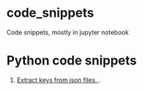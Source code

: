 # code_snippets
Code snippets, mostly in jupyter notebook

# Python code snippets
1. [Extract keys from json files. ](./python/extract_json_values.ipynb).